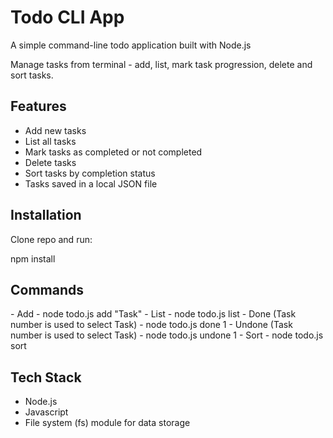 # Todo CLI App

A simple command-line todo application built with Node.js

Manage tasks from terminal - add, list, mark task progression, delete and sort tasks.

## Features
- Add new tasks
- List all tasks
- Mark tasks as completed or not completed
- Delete tasks
- Sort tasks by completion status
- Tasks saved in a local JSON file

## Installation
Clone repo and run:

npm install

## Commands
<bash>
- Add - node todo.js add "Task"
- List - node todo.js list
- Done (Task number is used to select Task) - node todo.js done 1
- Undone (Task number is used to select Task) - node todo.js undone 1
- Sort - node todo.js sort

## Tech Stack

- Node.js
- Javascript
- File system (fs) module for data storage